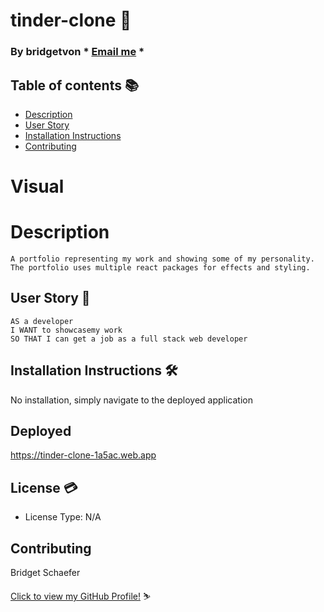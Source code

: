 # tinder-clone :blue_heart:

  ### By bridgetvon * [Email me](bridget.schaefer31@gmail.com) * 

  ## Table of contents 📚
  * [Description](#Description)
  * [User Story](#User-story) 
  * [Installation Instructions](#installation-Instructions)
  * [Contributing](#Contributing)

  # Visual

 
 
  # Description
    A portfolio representing my work and showing some of my personality. The portfolio uses multiple react packages for effects and styling.  

  ## User Story :book:
  ```
  AS a developer
  I WANT to showcasemy work 
  SO THAT I can get a job as a full stack web developer

  ```

  ## Installation Instructions :hammer_and_wrench:
  No installation, simply navigate to the deployed application

  ## Deployed 
  https://tinder-clone-1a5ac.web.app

  ## License :credit_card:
  * License Type: N/A


 ## Contributing 
 Bridget Schaefer 
    
 [Click to view my GitHub Profile!](https://github.com/bridgetvon) :skier:
